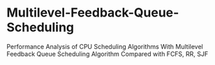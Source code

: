 # Multilevel-Feedback-Queue-Scheduling
Performance Analysis of CPU Scheduling Algorithms With Multilevel Feedback Queue Scheduling Algorithm
Compared with FCFS, RR, SJF

